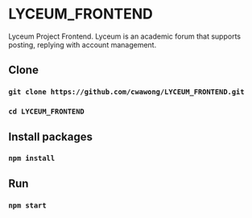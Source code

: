 # LYCEUM_FRONTEND
Lyceum Project Frontend. Lyceum is an academic forum that supports posting, replying with account management.

## Clone
### `git clone https://github.com/cwawong/LYCEUM_FRONTEND.git`
### `cd LYCEUM_FRONTEND`

## Install packages
### `npm install`

## Run
### `npm start`
